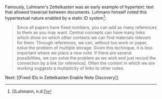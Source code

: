 Famously, Luhmann's Zettelkasten was an early example of hypertext: text that allowed traversal between documents. Luhmann himself noted this hypertextual nature enabled by a static ID system[^1]:
> Since all papers have fixed numbers, you can add as many references to them as you may want. Central concepts can have many links which show on which other contexts we can find materials relevant for them. Through references, we can, without too work or paper, solve the problem of multiple storage. Given this technique, it is less important where we place a new note. If there are several possibilities, we can solve the problem as we wish and just record the connection by a link \[or reference\]. Often the context in which we are working suggests a multiplicity of links to other notes.

Next: [[Fixed IDs in Zettelkasten Enable Note Discovery]]

[^1]: [[Luhmann, n.d.]]